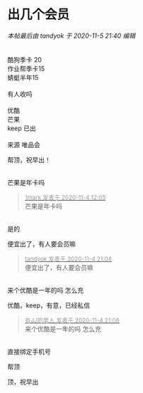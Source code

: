 # 出几个会员


<i class="pstatus"> 本帖最后由 tandyok 于 2020-11-5 21:40 编辑 </i><br />
<br />
<br />
酷狗季卡 20<br />
作业帮季卡15<br />
蜻蜓半年15<br />
<br />
有人收吗<br />
<br />
优酷<br />
芒果<br />
keep 已出<br />
<br />
来源 唯品会 

帮顶，祝早出！<br />
<br />
<img src="static/image/smiley/default/lol.gif" smilieid="12" border="0" alt="" /><img src="static/image/smiley/default/lol.gif" smilieid="12" border="0" alt="" /><img src="static/image/smiley/default/lol.gif" smilieid="12" border="0" alt="" />

芒果是年卡吗<img id="aimg_IGwl8" onclick="zoom(this, this.src, 0, 0, 0)" class="zoom" src="https://cdn.jsdelivr.net/gh/hishis/forum-master/public/images/patch.gif" onmouseover="img_onmouseoverfunc(this)" onload="thumbImg(this)" border="0" alt="" />

<div class="quote"><blockquote><font size="2"><a href="https://www.hostloc.com/forum.php?mod=redirect&amp;goto=findpost&amp;pid=9400787&amp;ptid=762255" target="_blank"><font color="#999999">1mark 发表于 2020-11-4 12:05</font></a></font><br />
芒果是年卡吗</blockquote></div><br />
是的

便宜出了，有人要会员嘛

<div class="quote"><blockquote><font size="2"><a href="https://www.hostloc.com/forum.php?mod=redirect&amp;goto=findpost&amp;pid=9403563&amp;ptid=762255" target="_blank"><font color="#999999">tandyok 发表于 2020-11-4 21:04</font></a></font><br />
便宜出了，有人要会员嘛</blockquote></div><br />
来个优酷是一年的吗 怎么充

优酷，keep，有意，已经私信

<div class="quote"><blockquote><font size="2"><a href="https://www.hostloc.com/forum.php?mod=redirect&amp;goto=findpost&amp;pid=9403579&amp;ptid=762255" target="_blank"><font color="#999999">有JJ的男人 发表于 2020-11-4 21:08</font></a></font><br />
来个优酷是一年的吗 怎么充</blockquote></div><br />
直接绑定手机号

帮顶<img src="static/image/smiley/default/lol.gif" smilieid="12" border="0" alt="" />

顶，祝早出
